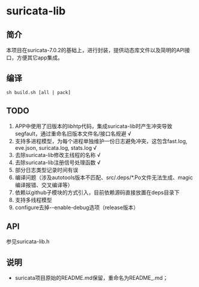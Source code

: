 # suricata-lib

## 简介

本项目在suricata-7.0.2的基础上，进行封装，提供动态库文件以及简明的API接口，方便其它app集成。

## 编译
```
sh build.sh [all | pack]
```

## TODO
1. APP中使用了旧版本的libhtp代码，集成suricata-lib时产生冲突导致segfault，通过重命名旧版本文件名/接口名规避 √
2. 支持多进程模型，为每个进程单独维护一份日志避免冲突，这包含fast.log, eve.json, suricata.log, stats.log √
3. 去除suricata-lib修改主线程的名称 √
4. 去除suricata-lib注册信号处理函数 √
5. 部分日志类型记录时间有误
6. 编译问题（涉及autotools版本不匹配、src/.deps/*.Po文件无法生成、magic编译报错、交叉编译等）
7. 依赖以github子模块的方式引入，目前依赖源码直接放置在deps目录下
8. 支持多线程模型
9. configure去掉--enable-debug选项（release版本）

## API
参见suricata-lib.h

## 说明
- suricata项目原始的README.md保留，重命名为README_.md；


